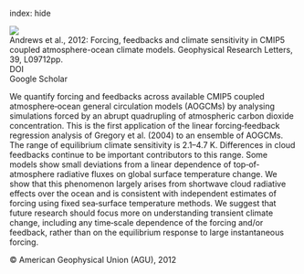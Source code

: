 index: hide

<div class="Citation">
    <div class="Citation-thumb CitationThumb-linked"  data-href="https://doi.org/10.1029/2012gl051607">
      <img src="https://static.claimspace.cloud/climate-study-static/refs/thumbs/5/Andrews_et_al_2012-thumb.png" />
    </div>

  <div class="Citation-body">
    <div class="Citation-text">Andrews et al., 2012: Forcing, feedbacks and climate sensitivity in CMIP5 coupled atmosphere-ocean climate models. <span class="Article-journal">Geophysical Research Letters, </span><span class="Article-volume">39, </span>L09712pp.</div>
    <div class="Citation-links">
      <div class="CitationLink" data-href="https://doi.org/10.1029/2012gl051607">
        <div class="CitationLink-icon CitationLink-Doi"></div>
        <div class="CitationLink-text">DOI</div>
      </div>
      <div class="CitationLink" data-href="https://scholar.google.com/scholar?q=10.1029/2012gl051607">
        <div class="CitationLink-icon CitationLink-Scholar"></div>
        <div class="CitationLink-text">Google Scholar</div>
      </div>
    </div>
  </div>
</div>

We quantify forcing and feedbacks across available CMIP5 coupled atmosphere‐ocean general circulation models (AOGCMs) by analysing simulations forced by an abrupt quadrupling of atmospheric carbon dioxide concentration. This is the first application of the linear forcing‐feedback regression analysis of Gregory et al. (2004) to an ensemble of AOGCMs. The range of equilibrium climate sensitivity is 2.1–4.7 K. Differences in cloud feedbacks continue to be important contributors to this range. Some models show small deviations from a linear dependence of top‐of‐atmosphere radiative fluxes on global surface temperature change. We show that this phenomenon largely arises from shortwave cloud radiative effects over the ocean and is consistent with independent estimates of forcing using fixed sea‐surface temperature methods. We suggest that future research should focus more on understanding transient climate change, including any time‐scale dependence of the forcing and/or feedback, rather than on the equilibrium response to large instantaneous forcing.

<div class="Citation-copy">
&copy; American Geophysical Union (AGU), 2012
</div>